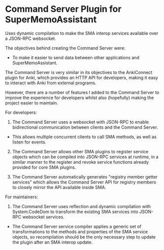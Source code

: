 # Command Server Plugin for SuperMemoAssistant
Uses dynamic compilation to make the SMA interop services available over a JSON-RPC websocket. 

The objectives behind creating the Command Server were:
- To make it easier to send data between other applications and SuperMemoAssistant.

The Command Server is very similar in its objectives to the AnkiConnect plugin for Anki, which provides an HTTP API for developers, making it easy to interact with Anki from external programs.

However, there are a number of features I added to the Command Server to improve the experience for developers whilst also (hopefully) making the project easier to maintain.

For developers:

1. The Command Server uses a websocket with JSON-RPC to enable bidirectional communication between clients and the Command Server.

- This allows multiple concurrent clients to call SMA methods, as well as listen for events.

2. The Command Server allows other SMA plugins to register service objects which can be compiled into JSON-RPC services at runtime, in a similar manner to the register and revoke  service functions already provided for core SMA plugins.

3. The Command Server automatically generates "registry member getter services" which allows the Command Server API for registry members to closely mirror the API available inside SMA.

For maintainers:

1. The Command Server uses reflection and dynamic compilation with System.CodeDom to transform the existing SMA services into JSON-RPC websocket services.

- The Command Server service compiler applies a generic set of transformations to the methods and properties of the SMA service objects, so recompilation should be the only necessary step to update the plugin after an SMA interop update.
